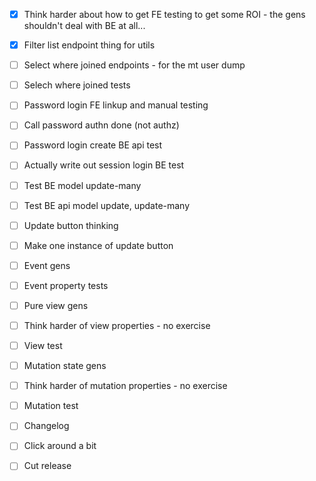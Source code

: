 - [x] Think harder about how to get FE testing to get some ROI - the gens shouldn't deal with BE at all...

- [x] Filter list endpoint thing for utils
- [ ] Select where joined endpoints - for the mt user dump
- [ ] Selech where joined tests

- [ ] Password login FE linkup and manual testing
- [ ] Call password authn done (not authz)

- [ ] Password login create BE api test
- [ ] Actually write out session login BE test
- [ ] Test BE model update-many
- [ ] Test BE api model update, update-many

- [ ] Update button thinking
- [ ] Make one instance of update button

- [ ] Event gens
- [ ] Event property tests

- [ ] Pure view gens
- [ ] Think harder of view properties - no exercise
- [ ] View test

- [ ] Mutation state gens
- [ ] Think harder of mutation properties - no exercise
- [ ] Mutation test

- [ ] Changelog
- [ ] Click around a bit
- [ ] Cut release
